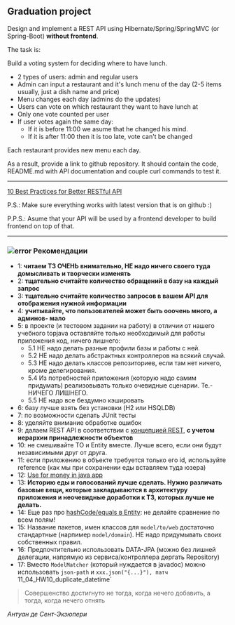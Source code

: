 ## Graduation project

Design and implement a REST API using Hibernate/Spring/SpringMVC (or Spring-Boot) **without frontend**.

The task is:

Build a voting system for deciding where to have lunch.

 * 2 types of users: admin and regular users
 * Admin can input a restaurant and it's lunch menu of the day (2-5 items usually, just a dish name and price)
 * Menu changes each day (admins do the updates)
 * Users can vote on which restaurant they want to have lunch at
 * Only one vote counted per user
 * If user votes again the same day:
    - If it is before 11:00 we asume that he changed his mind.
    - If it is after 11:00 then it is too late, vote can't be changed

Each restaurant provides new menu each day.

As a result, provide a link to github repository. It should contain the code, README.md with API documentation and couple curl commands to test it.

-----------------------------
<a href="http://blog.mwaysolutions.com/2014/06/05/10-best-practices-for-better-restful-api/">10 Best Practices for Better RESTful API</a>

P.S.: Make sure everything works with latest version that is on github :)

P.P.S.: Asume that your API will be used by a frontend developer to build frontend on top of that.

-----------------------------
### ![error](https://cloud.githubusercontent.com/assets/13649199/13672935/ef09ec1e-e6e7-11e5-9f79-d1641c05cbe6.png) Рекомендации
- 1: **читаем ТЗ ОЧЕНЬ внимательно, НЕ надо ничего своего туда домысливать и творчески изменять**
- 2: **тщательно считайте количество обращений в базу на каждый запрос**
- 3: **тщательно считайте количество запросов в вашем API для отображения нужной информации**
- 4: **учитывайте, что пользователей может быть ооочень много, а админов- мало**
- 5: в проекте (и тестовом задании на работу) в отличии от нашего учебного topjava оставляйте только необходимый для работы приложения код, ничего лишнего:
  - 5.1 НЕ надо делать разные профили базы и работы с ней. 
  - 5.2 НЕ надо делать абстрактных контроллеров на всякий случай. 
  - 5.3 НЕ надо делать классов репозиториев, если там нет ничего, кроме делегирования. 
  - 5.4 Из потребностей приложения (которую надо самим придумать) реализовывать только очевидные сценарии. Те.- НИЧЕГО ЛИШНЕГО. 
  - 5.5 НЕ надо все бездумно кэшировать
- 6: базу лучше взять без установки (H2 или HSQLDB)
- 7: по возможности сделать JUnit тесты
- 8: уделяйте внимание обработке ошибок
- 9: далаем REST API в соответствии с <a href="http://blog.mwaysolutions.com/2014/06/05/10-best-practices-for-better-restful-api/">концепцией REST</a>, **с учетом иерархии принадлежности объектов**
- 10: не смешивайте TO и Entity вместе. Лучше всего, если они будут независимыми друг от друга.
- 11: если приложению в объекте требуется только его id, используйте reference (как мы при сохранении еды вставляем туда юзера)
- 12: [Use for money in java app](http://stackoverflow.com/a/43051227/548473)
- 13: **Историю еды и голосований лучше сделать. Нужно различать базовые вещи, которые закладываются в архитектуру приложения и неочевидные доработки к ТЗ, которых лучше не делать.**
- 14: Еще раз про [hashCode/equals в Entity](https://stackoverflow.com/questions/5031614/the-jpa-hashcode-equals-dilemma): не делайте сравнение по всем полям!
- 15: Название пакетов, имен классов для `model/to/web` достаточно стандартные (нарпимер `model/domain`). НЕ надо придумывать своих собственных правил.
- 16: Предпочтительно использовать DATA-JPA (можно без лишней делегации, напрямую из сервиса/контроллера дергать Repository)
- 17: Вместо `ModelMatcher` (который нуждается в javadoc) можно использовать `json-path` и  `xxx.json("{...}"), патч `11_04_HW10_duplicate_datetime`

> Совершенство достигнуто не тогда, когда нечего добавить, а тогда, когда нечего отнять

_Антуан де Сент-Экзюпери_

